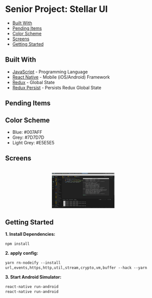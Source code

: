 # Senior Project: Stellar UI
*  [Built With](#built-with)
*  [Pending Items](#pending-items)
*  [Color Scheme](#color-scheme)
*  [Screens](#screens)
*  [Getting Started](#getting-started)


## Built With
* [JavaScript](https://developer.mozilla.org/en-US/docs/Web/JavaScript) - Programming Language
* [React Native](https://facebook.github.io/react-native/) - Mobile (iOS/Android) Framework
* [Redux](https://www.npmjs.com/package/redux) - Global State
* [Redux Persist](https://www.npmjs.com/package/redux-persist) - Persists Redux Global State

## Pending Items

## Color Scheme
* Blue: #007AFF
* Grey: #7D7D7D
* Light Grey: #E5E5E5

## Screens
<div align="center">
  <br />
  <img src="/assets/screenshots/counter.png" width="40%"</img>
</div>

## Getting Started
**1. Install Dependencies:**
```
npm install
```

**2. apply config:**
```
yarn rn-nodeify --install url,events,https,http,util,stream,crypto,vm,buffer --hack --yarn
```

**3. Start Android Simulator:**
```
react-native run-android
react-native run-android
```